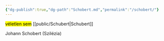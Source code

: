 ```yaml
---
{"dg-publish":true,"dg-path":"Schobert.md","permalink":"/schobert/"}
---
```


<mark>véletlen sem</mark> [[public/Schubert\|Schubert]]

Johann Schobert (Szilézia)